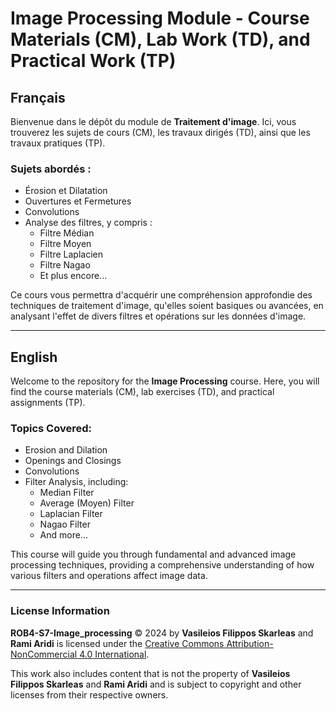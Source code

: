 # Image Processing Module - Course Materials (CM), Lab Work (TD), and Practical Work (TP)

## Français

Bienvenue dans le dépôt du module de **Traitement d'image**. Ici, vous trouverez les sujets de cours (CM), les travaux dirigés (TD), ainsi que les travaux pratiques (TP).

### Sujets abordés :
- Érosion et Dilatation
- Ouvertures et Fermetures
- Convolutions
- Analyse des filtres, y compris :
  - Filtre Médian
  - Filtre Moyen
  - Filtre Laplacien
  - Filtre Nagao
  - Et plus encore...

Ce cours vous permettra d'acquérir une compréhension approfondie des techniques de traitement d'image, qu'elles soient basiques ou avancées, en analysant l'effet de divers filtres et opérations sur les données d'image.

---

## English

Welcome to the repository for the **Image Processing** course. Here, you will find the course materials (CM), lab exercises (TD), and practical assignments (TP).

### Topics Covered:
- Erosion and Dilation
- Openings and Closings
- Convolutions
- Filter Analysis, including:
  - Median Filter
  - Average (Moyen) Filter
  - Laplacian Filter
  - Nagao Filter
  - And more...

This course will guide you through fundamental and advanced image processing techniques, providing a comprehensive understanding of how various filters and operations affect image data.

---

### License Information

**ROB4-S7-Image_processing** © 2024 by **Vasileios Filippos Skarleas** and **Rami Aridi** is licensed under the [Creative Commons Attribution-NonCommercial 4.0 International](https://creativecommons.org/licenses/by-nc/4.0/). 

This work also includes content that is not the property of **Vasileios Filippos Skarleas** and **Rami Aridi** and is subject to copyright and other licenses from their respective owners.
